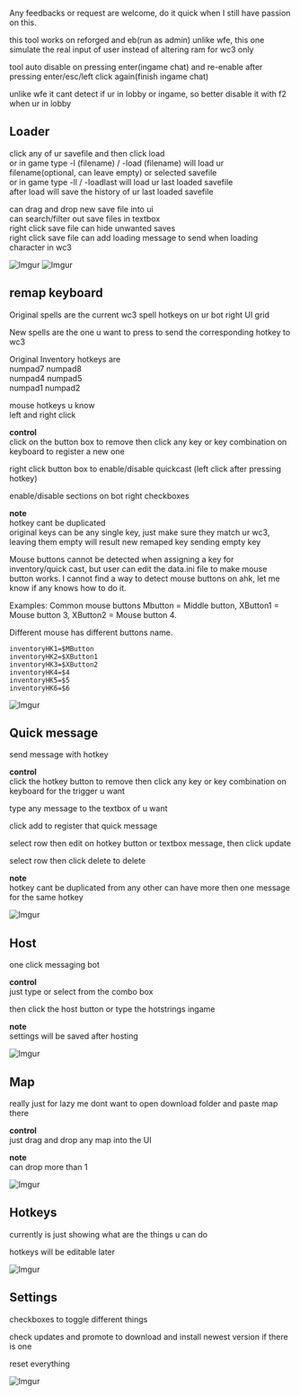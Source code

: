 Any feedbacks or request are welcome, do it quick when I still have passion on this.

this tool works on reforged and eb(run as admin)
unlike wfe, this one simulate the real input of user instead of altering ram for wc3 only

tool auto disable on pressing enter(ingame chat) and re-enable after pressing enter/esc/left click again(finish ingame chat)

unlike wfe it cant detect if ur in lobby or ingame, so better disable it with f2 when ur in lobby

## Loader
click any of ur savefile and then click load  
or in game type -l (filename) / -load (filename) will load ur filename(optional, can leave empty) or selected savefile  
or in game type -ll / -loadlast will load ur last loaded savefile  
after load will save the history of ur last loaded savefile

can drag and drop new save file into ui  
can search/filter out save files in textbox  
right click save file can hide unwanted saves  
right click save file can add loading message to send when loading character in wc3

![Imgur](https://imgur.com/8Y0g9Ef.png)
![Imgur](https://imgur.com/mk01Gnq.png)

## remap keyboard

Original spells are the current wc3 spell hotkeys on ur bot right UI grid

New spells are the one u want to press to send the corresponding hotkey to wc3

Original Inventory hotkeys are  
numpad7 numpad8  
numpad4 numpad5  
numpad1 numpad2

mouse hotkeys u know  
left and right click

**control**  
click on the button box to remove then click any key or key combination on keyboard to register a new one

right click button box to enable/disable quickcast (left click after pressing hotkey)

enable/disable sections on bot right checkboxes

**note**  
hotkey cant be duplicated  
original keys can be any single key, just make sure they match ur wc3, leaving them empty will result new remaped key sending empty key

Mouse buttons cannot be detected when assigning a key for inventory/quick cast, but user can edit the data.ini file to make mouse button works. I cannot find a way to detect mouse buttons on ahk, let me know if any knows how to do it.

Examples: Common mouse buttons Mbutton = Middle button, XButton1 = Mouse button 3, XButton2 = Mouse button 4.

Different mouse has different buttons name.

```
inventoryHK1=$MButton
inventoryHK2=$XButton1
inventoryHK3=$XButton2
inventoryHK4=$4
inventoryHK5=$5
inventoryHK6=$6
```

![Imgur](https://imgur.com/B8Ss8Nl.png)

## Quick message
send message with hotkey

**control**  
click the hotkey button to remove then click any key or key combination on keyboard for the trigger u want

type any message to the textbox of u want

click add to register that quick message

select row then edit on hotkey button or textbox message, then click update

select row then click delete to delete

**note**  
hotkey cant be duplicated from any other
can have more then one message for the same hotkey

![Imgur](https://imgur.com/8dLlDGV.png)

## Host
one click messaging bot

**control**  
just type or select from the combo box

then click the host button or type the hotstrings ingame

**note**  
settings will be saved after hosting

![Imgur](https://imgur.com/lKyUxRN.png)

## Map
really just for lazy me dont want to open download folder and paste map there

**control**  
just drag and drop any map into the UI

**note**  
can drop more than 1

![Imgur](https://imgur.com/LcWvSSY.png)

## Hotkeys

currently is just showing what are the things u can do

hotkeys will be editable later

![Imgur](https://imgur.com/oFrB1my.png)

## Settings

checkboxes to toggle different things

check updates and promote to download and install newest version if there is one

reset everything

![Imgur](https://imgur.com/nwTbTra.png)

